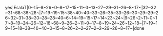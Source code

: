 yes|EsalaT|0~15~8~26~0~8~17~15~11~0~13~27~29~31~26~8~17~|32~32~31~68~36~28~|7~19~19~15~38~40~40~33~26~35~33~26~30~29~29~26~32~31~38~30~28~28~40~6~14~19~15~17~14~23~24~|9~26~2~11~0~17~8~19~24~26~12~18~68~9~26~2~11~0~17~8~19~24~26~12~18~|7~19~19~15~18~38~40~40~0~15~8~26~2~2~27~2~2~29~26~8~17~|done
